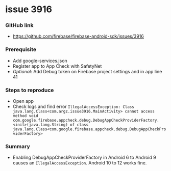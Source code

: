 # issue 3916
### GitHub link
- https://github.com/firebase/firebase-android-sdk/issues/3916
### Prerequisite
- Add google-services.json
- Register app to App Check with SafetyNet
- *Optional*: Add Debug token on Firebase project settings and in app line 41
### Steps to reproduce
- Open app
- Check logs and find error `IllegalAccessException: Class java.lang.Class<com.argz.issue3916.MainActivity> cannot access  method void com.google.firebase.appcheck.debug.DebugAppCheckProviderFactory.<init>(java.lang.String) of class java.lang.Class<com.google.firebase.appcheck.debug.DebugAppCheckProviderFactory>`
### Summary
- Enabling DebugAppCheckProviderFactory in Android 6 to Android 9 causes an `IllegalAccessException`. Android 10 to 12 works fine.
